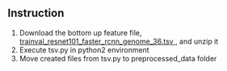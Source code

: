 <h2> Instruction </h2> 

1. Download the bottom up feature file, <a target = "_blank" href="https://imagecaption.blob.core.windows.net/imagecaption/trainval_36.zip">  trainval_resnet101_faster_rcnn_genome_36.tsv </a>, and unzip it
2. Execute tsv.py in python2 environment
3. Move created files from tsv.py to preprocessed_data folder